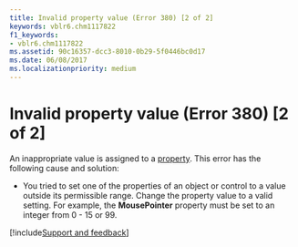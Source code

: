 ```yaml
---
title: Invalid property value (Error 380) [2 of 2]
keywords: vblr6.chm1117822
f1_keywords:
- vblr6.chm1117822
ms.assetid: 90c16357-dcc3-8010-0b29-5f0446bc0d17
ms.date: 06/08/2017
ms.localizationpriority: medium
---
```



# Invalid property value (Error 380) [2 of 2]

An inappropriate value is assigned to a [property](../../Glossary/vbe-glossary.md#property). This error has the following cause and solution:



- You tried to set one of the properties of an object or control to a value outside its permissible range. Change the property value to a valid setting. For example, the **MousePointer** property must be set to an integer from 0 - 15 or 99.

[!include[Support and feedback](~/includes/feedback-boilerplate.md)]